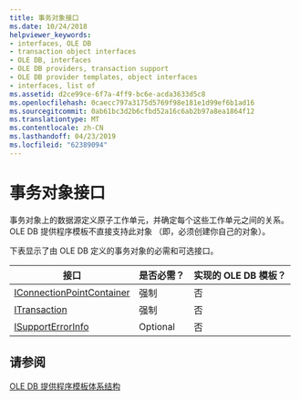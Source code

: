 ```yaml
---
title: 事务对象接口
ms.date: 10/24/2018
helpviewer_keywords:
- interfaces, OLE DB
- transaction object interfaces
- OLE DB, interfaces
- OLE DB providers, transaction support
- OLE DB provider templates, object interfaces
- interfaces, list of
ms.assetid: d2ce99ce-6f7a-4ff9-bc6e-acda3633d5c8
ms.openlocfilehash: 0caecc797a3175d5769f98e181e1d99ef6b1ad16
ms.sourcegitcommit: 0ab61bc3d2b6cfbd52a16c6ab2b97a8ea1864f12
ms.translationtype: MT
ms.contentlocale: zh-CN
ms.lasthandoff: 04/23/2019
ms.locfileid: "62389094"
---
```

# <a name="transaction-object-interfaces"></a>事务对象接口

事务对象上的数据源定义原子工作单元，并确定每个这些工作单元之间的关系。 OLE DB 提供程序模板不直接支持此对象 （即，必须创建你自己的对象）。

下表显示了由 OLE DB 定义的事务对象的必需和可选接口。

|接口|是否必需？|实现的 OLE DB 模板？|
|---------------|---------------|--------------------------------------|
|[IConnectionPointContainer](/windows/desktop/api/ocidl/nn-ocidl-iconnectionpointcontainer)|强制|否|
|[ITransaction](/previous-versions/windows/desktop/ms723053(v=vs.85))|强制|否|
|[ISupportErrorInfo](/previous-versions/windows/desktop/ms715816(v=vs.85))|Optional|否|

## <a name="see-also"></a>请参阅

[OLE DB 提供程序模板体系结构](../../data/oledb/ole-db-provider-template-architecture.md)<br/>
